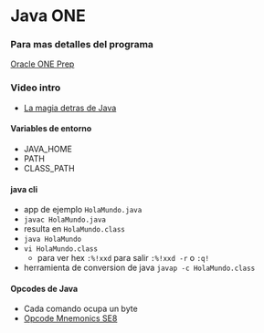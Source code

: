 # Java ONE

### Para mas detalles del programa 
[Oracle ONE Prep](https://github.com/ferthelet/one)

### Video intro
+ [La magia detras de Java](https://www.youtube.com/watch?v=GrEO8nZzyZM)

#### Variables de entorno
+ JAVA_HOME
+ PATH
+ CLASS_PATH

#### java cli
+ app de ejemplo `HolaMundo.java`
+ `javac HolaMundo.java`
+ resulta en `HolaMundo.class`
+ `java HolaMundo`
+ `vi HolaMundo.class`
  + para ver hex `:%!xxd` para salir `:%!xxd -r` o `:q!`
+ herramienta de conversion de java `javap -c HolaMundo.class`

#### Opcodes de Java
+ Cada comando ocupa un byte
+ [Opcode Mnemonics SE8](https://docs.oracle.com/javase/specs/jvms/se8/html/jvms-7.html)
